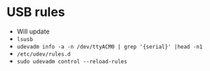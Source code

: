 # USB rules
* Will update
* `lsusb`
* `udevadm info -a -n /dev/ttyACM0 | grep '{serial}' |head -n1`
* `/etc/udev/rules.d`
* `sudo udevadm control --reload-rules`